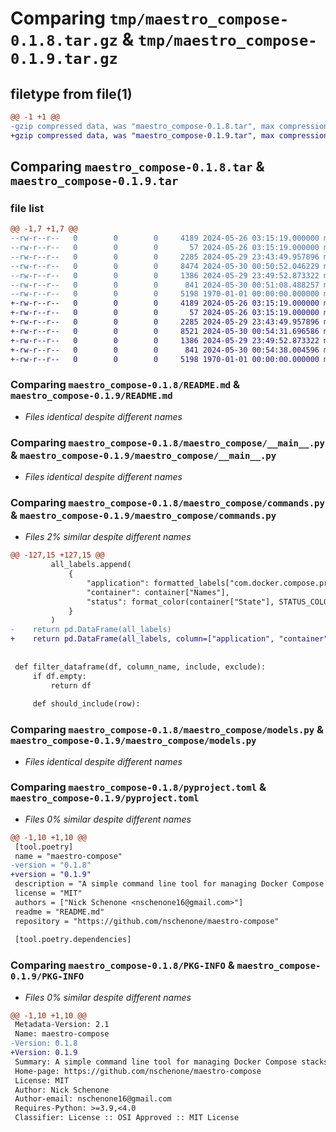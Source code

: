 # Comparing `tmp/maestro_compose-0.1.8.tar.gz` & `tmp/maestro_compose-0.1.9.tar.gz`

## filetype from file(1)

```diff
@@ -1 +1 @@
-gzip compressed data, was "maestro_compose-0.1.8.tar", max compression
+gzip compressed data, was "maestro_compose-0.1.9.tar", max compression
```

## Comparing `maestro_compose-0.1.8.tar` & `maestro_compose-0.1.9.tar`

### file list

```diff
@@ -1,7 +1,7 @@
--rw-r--r--   0        0        0     4189 2024-05-26 03:15:19.000000 maestro_compose-0.1.8/README.md
--rw-r--r--   0        0        0       57 2024-05-26 03:15:19.000000 maestro_compose-0.1.8/maestro_compose/__init__.py
--rw-r--r--   0        0        0     2285 2024-05-29 23:43:49.957896 maestro_compose-0.1.8/maestro_compose/__main__.py
--rw-r--r--   0        0        0     8474 2024-05-30 00:50:52.046229 maestro_compose-0.1.8/maestro_compose/commands.py
--rw-r--r--   0        0        0     1386 2024-05-29 23:49:52.873322 maestro_compose-0.1.8/maestro_compose/models.py
--rw-r--r--   0        0        0      841 2024-05-30 00:51:08.488257 maestro_compose-0.1.8/pyproject.toml
--rw-r--r--   0        0        0     5198 1970-01-01 00:00:00.000000 maestro_compose-0.1.8/PKG-INFO
+-rw-r--r--   0        0        0     4189 2024-05-26 03:15:19.000000 maestro_compose-0.1.9/README.md
+-rw-r--r--   0        0        0       57 2024-05-26 03:15:19.000000 maestro_compose-0.1.9/maestro_compose/__init__.py
+-rw-r--r--   0        0        0     2285 2024-05-29 23:43:49.957896 maestro_compose-0.1.9/maestro_compose/__main__.py
+-rw-r--r--   0        0        0     8521 2024-05-30 00:54:31.696586 maestro_compose-0.1.9/maestro_compose/commands.py
+-rw-r--r--   0        0        0     1386 2024-05-29 23:49:52.873322 maestro_compose-0.1.9/maestro_compose/models.py
+-rw-r--r--   0        0        0      841 2024-05-30 00:54:38.004596 maestro_compose-0.1.9/pyproject.toml
+-rw-r--r--   0        0        0     5198 1970-01-01 00:00:00.000000 maestro_compose-0.1.9/PKG-INFO
```

### Comparing `maestro_compose-0.1.8/README.md` & `maestro_compose-0.1.9/README.md`

 * *Files identical despite different names*

### Comparing `maestro_compose-0.1.8/maestro_compose/__main__.py` & `maestro_compose-0.1.9/maestro_compose/__main__.py`

 * *Files identical despite different names*

### Comparing `maestro_compose-0.1.8/maestro_compose/commands.py` & `maestro_compose-0.1.9/maestro_compose/commands.py`

 * *Files 2% similar despite different names*

```diff
@@ -127,15 +127,15 @@
         all_labels.append(
             {
                 "application": formatted_labels["com.docker.compose.project"],
                 "container": container["Names"],
                 "status": format_color(container["State"], STATUS_COLOR_MAP),
             }
         )
-    return pd.DataFrame(all_labels)
+    return pd.DataFrame(all_labels, column=["application", "container", "status"])
 
 
 def filter_dataframe(df, column_name, include, exclude):
     if df.empty:
         return df
 
     def should_include(row):
```

### Comparing `maestro_compose-0.1.8/maestro_compose/models.py` & `maestro_compose-0.1.9/maestro_compose/models.py`

 * *Files identical despite different names*

### Comparing `maestro_compose-0.1.8/pyproject.toml` & `maestro_compose-0.1.9/pyproject.toml`

 * *Files 0% similar despite different names*

```diff
@@ -1,10 +1,10 @@
 [tool.poetry]
 name = "maestro-compose"
-version = "0.1.8"
+version = "0.1.9"
 description = "A simple command line tool for managing Docker Compose stacks using tags and other metadata."
 license = "MIT"
 authors = ["Nick Schenone <nschenone16@gmail.com>"]
 readme = "README.md"
 repository = "https://github.com/nschenone/maestro-compose"
 
 [tool.poetry.dependencies]
```

### Comparing `maestro_compose-0.1.8/PKG-INFO` & `maestro_compose-0.1.9/PKG-INFO`

 * *Files 0% similar despite different names*

```diff
@@ -1,10 +1,10 @@
 Metadata-Version: 2.1
 Name: maestro-compose
-Version: 0.1.8
+Version: 0.1.9
 Summary: A simple command line tool for managing Docker Compose stacks using tags and other metadata.
 Home-page: https://github.com/nschenone/maestro-compose
 License: MIT
 Author: Nick Schenone
 Author-email: nschenone16@gmail.com
 Requires-Python: >=3.9,<4.0
 Classifier: License :: OSI Approved :: MIT License
```

